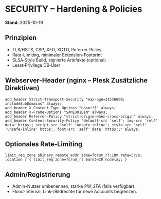 # SECURITY – Hardening & Policies

**Stand:** 2025-10-19

## Prinzipien
- TLS/HSTS, CSP, XFO, XCTO, Referrer-Policy
- Rate-Limiting, minimaler Extension-Footprint
- SLSA‑Style Build, signierte Artefakte (optional)
- Least‑Privilege DB‑User

## Webserver-Header (nginx – Plesk Zusätzliche Direktiven)
```nginx
add_header Strict-Transport-Security "max-age=31536000; includeSubDomains" always;
add_header X-Content-Type-Options "nosniff" always;
add_header X-Frame-Options "SAMEORIGIN" always;
add_header Referrer-Policy "strict-origin-when-cross-origin" always;
add_header Content-Security-Policy "default-src 'self'; img-src 'self' data: https:; script-src 'self' 'unsafe-inline'; style-src 'self' 'unsafe-inline' https:; font-src 'self' data: https:;" always;
```

## Optionales Rate-Limiting
```nginx
limit_req_zone $binary_remote_addr zone=forum_rl:10m rate=5r/s;
location / { limit_req zone=forum_rl burst=20 nodelay; }
```

## Admin/Registrierung
- Admin-Nutzer umbenennen, starke PW, 2FA (falls verfügbar).
- Flood-Interval, Link-/Bildrechte für neue Accounts begrenzen.

